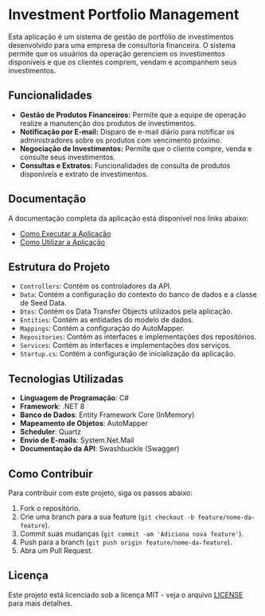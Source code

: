 # Investment Portfolio Management

Esta aplicação é um sistema de gestão de portfólio de investimentos desenvolvido para uma empresa de consultoria financeira. O sistema permite que os usuários da operação gerenciem os investimentos disponíveis e que os clientes comprem, vendam e acompanhem seus investimentos.

## Funcionalidades

- **Gestão de Produtos Financeiros:** Permite que a equipe de operação realize a manutenção dos produtos de investimentos.
- **Notificação por E-mail:** Disparo de e-mail diário para notificar os administradores sobre os produtos com vencimento próximo.
- **Negociação de Investimentos:** Permite que o cliente compre, venda e consulte seus investimentos.
- **Consultas e Extratos:** Funcionalidades de consulta de produtos disponíveis e extrato de investimentos.

## Documentação

A documentação completa da aplicação está disponível nos links abaixo:

- [Como Executar a Aplicação](Documentação/Como_Executar_a_Aplicacao.md)
- [Como Utilizar a Aplicação](Documentação/Como_Utilizar_a_Aplicacao.md)

## Estrutura do Projeto

- `Controllers`: Contém os controladores da API.
- `Data`: Contém a configuração do contexto do banco de dados e a classe de Seed Data.
- `Dtos`: Contém os Data Transfer Objects utilizados pela aplicação.
- `Entities`: Contém as entidades do modelo de dados.
- `Mappings`: Contém a configuração do AutoMapper.
- `Repositories`: Contém as interfaces e implementações dos repositórios.
- `Services`: Contém as interfaces e implementações dos serviços.
- `Startup.cs`: Contém a configuração de inicialização da aplicação.

## Tecnologias Utilizadas

- **Linguagem de Programação**: C#
- **Framework**: .NET 8
- **Banco de Dados**: Entity Framework Core (InMemory)
- **Mapeamento de Objetos**: AutoMapper
- **Scheduler**: Quartz
- **Envio de E-mails**: System.Net.Mail
- **Documentação da API**: Swashbuckle (Swagger)

## Como Contribuir

Para contribuir com este projeto, siga os passos abaixo:

1. Fork o repositório.
2. Crie uma branch para a sua feature (`git checkout -b feature/nome-da-feature`).
3. Commit suas mudanças (`git commit -am 'Adiciona nova feature'`).
4. Push para a branch (`git push origin feature/nome-da-feature`).
5. Abra um Pull Request.

## Licença

Este projeto está licenciado sob a licença MIT - veja o arquivo [LICENSE](LICENSE) para mais detalhes.
